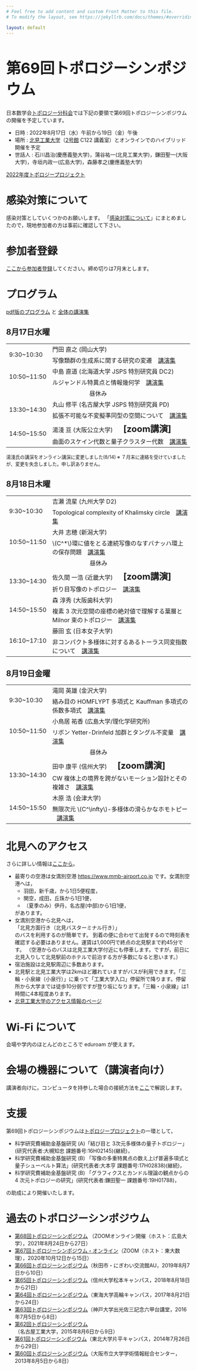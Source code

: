 ```yaml
---
# Feel free to add content and custom Front Matter to this file.
# To modify the layout, see https://jekyllrb.com/docs/themes/#overriding-theme-defaults

layout: default
---
```


<script type="text/javascript" src="https://cdn.mathjax.org/mathjax/latest/MathJax.js?config=TeX-AMS-MML_HTMLorMML"></script>

<h1 style="font-size: 40px">第69回トポロジーシンポジウム</h1>

日本数学会[トポロジー分科会](https://www.mathsoc.jp/section/topology/)では下記の要領で第69回トポロジーシンポジウムの開催を予定しています。
- 日時 : 2022年8月17日（水）午前から19日（金）午後
- 場所 : <a href="https://www.kitami-it.ac.jp">北見工業大学</a>（<a href="https://www.kitami-it.ac.jp/wp-content/uploads/2022/01/211222007campucmap-1.11MB.pdf">2号館</a> C122 講義室）とオンラインでのハイブリッド開催を予定
- 世話人 : 石川昌治(慶應義塾大学)，蒲谷祐一(北見工業大学)，鎌田聖一(大阪大学)，寺垣内政一(広島大学)，森藤孝之(慶應義塾大学)

<a href="https://www.mathsoc.jp/section/topology/topoproj/2022.html">2022年度トポロジープロジェクト</a>

# 感染対策について
感染対策としていくつかのお願いします。
「<a href="https://drive.google.com/file/d/1XhJhi_6NVS_hh_n6t4IyOqDe1o_4naDx/view">感染対策について</a>」にまとめましたので，現地参加者の方は事前に確認して下さい。

# 参加者登録
<a href="https://forms.gle/kxWNEoAZKLz58Vi57">ここから参加者登録</a>してください。締め切りは7月末とします。

# プログラム
<a href="https://drive.google.com/file/d/1pZKnUXha41sEf9aO1B6ysHnXADbx7ibC/view?usp=sharing">pdf版のプログラム</a> と <a href="https://drive.google.com/file/d/1ydDzZK0S6RWbVP57CenJffRMwee01ack/view?usp=sharing">全体の講演集</a>
## 8月17日水曜
<table>
<tr>
<td rowspan="2" width="90em">9:30~10:30</td>
<td>門田 直之 (岡山大学)</td>
</tr>
<tr>
<td>
写像類群の生成系に関する研究の変遷
<a href="https://drive.google.com/file/d/10Ke26ticAUAZq1idCnhJuMDGUvXAjyiP/view?usp=sharing" class="abst" style="margin-left:12px;" >講演集</a>
</td>
</tr>

<tr>
<td rowspan="2" width="90em">10:50~11:50</td>
<td>中島 直道 (北海道大学 JSPS 特別研究員 DC2)</td>
</tr>
<tr>
<td>
ルジャンドル特異点と情報幾何学
<a href="https://drive.google.com/file/d/1Bini69cpUODgnvEkd4JCebVlKwx2N2mn/view?usp=sharing" class="abst" style="margin-left:12px;" >講演集</a>
</td>
</tr>

<tr><td colspan="3" style="text-align:center;">昼休み</td></tr>
<tr></tr>

<tr>
<td rowspan="2" width="90em">13:30~14:30</td>
<td>
丸山 修平 (名古屋大学 JSPS 特別研究員 PD)</td>
</tr>
<tr>
<td>
拡張不可能な不変擬準同型の空間について
<a href="https://drive.google.com/file/d/1USgAJhF3ocR5Qvq6gYvObCVLlpBzbj1k/view?usp=sharing" class="abst" style="margin-left:12px;" >講演集</a>
</td>
</tr>

<tr>
<td rowspan="2" width="90em">14:50~15:50</td>
<td>湯淺 亘 (大阪公立大学)
<span style="margin-left:1em; font-weight:bold; font-size:1.5em;">[zoom講演]</span></td>
</tr>
<tr>
<td>
曲面のスケイン代数と量子クラスター代数
<a href="https://drive.google.com/file/d/1CnqNhSAfua-SUmyEauULp7DrWpJyf4Lu/view?usp=sharing" class="abst" style="margin-left:12px;" >講演集</a>
</td>
</tr>
</table>
<p style="font-size:90%;">
湯淺氏の講演をオンライン講演に変更しました(8/14)
※ ７月末に連絡を受けていましたが、変更を失念しました。申し訳ありません。
</p>

## 8月18日木曜
<table>
<tr>
<td rowspan="2" width="90em">9:30~10:30</td>
<td>吉瀬 流星 (九州大学 D2)</td>
</tr>
<tr>
<td>
Topological complexity of Khalimsky circle
<a href="https://drive.google.com/file/d/1ZlCtu8oalrLkcmlchI4rgHsxqTDKtoz6/view?usp=sharing" class="abst" style="margin-left:12px;" >講演集</a>
</td>
</tr>

<tr>
<td rowspan="2" width="90em">10:50~11:50</td>
<td>大井 志穂 (新潟大学)</td>
</tr>
<tr>
<td>
\(C^*\)環に値をとる連続写像のなすバナッハ環上の保存問題
<a href="https://drive.google.com/file/d/1Bc3Dy7QzIOciHlls6bCTXfKhCilZ8s3-/view?usp=sharing" class="abst" style="margin-left:12px;" >講演集</a>
</td>
</tr>

<tr><td colspan="3" style="text-align:center;">昼休み</td></tr>
<tr></tr>

<tr>
<td rowspan="2" width="90em">13:30~14:30</td>
<td>佐久間 一浩 (近畿大学) 
<span style="margin-left:1em; font-weight:bold; font-size:1.5em;">[zoom講演]</span></td>
</tr>
<tr>
<td>
折り目写像のトポロジー
<a href="https://drive.google.com/file/d/17D9GmvvWX9Iv5UQNjeZL_vmfqbO9LHTk/view?usp=sharing" class="abst" style="margin-left:12px;" >講演集</a>
</td>
</tr>

<tr>
<td rowspan="2" width="90em">14:50~15:50</td>
<td>森 淳秀 (大阪歯科大学)</td>
</tr>
<tr>
<td>
複素 3 次元空間の座標の絶対値で理解する葉層と Milnor 束のトポロジー
<a href="https://drive.google.com/file/d/18Sr7Q7ShxxV2dPW0_QbzQfsckXn-0Cgg/view?usp=sharing" class="abst" style="margin-left:12px;" >講演集</a>
</td>
</tr>

<tr>
<td rowspan="2" width="90em">16:10~17:10</td>
<td>藤田 玄 (日本女子大学)</td>
</tr>
<tr>
<td>
非コンパクト多様体に対するあるトーラス同変指数について
<a href="https://drive.google.com/file/d/1mUJlGLNXuJwbDo_m7S-c5waatN4v6QZD/view?usp=sharing" class="abst" style="margin-left:12px;" >講演集</a>
</td>
</tr>
</table>

## 8月19日金曜
<table>
<tr>
<td rowspan="2" width="90em">9:30~10:30</td>
<td>滝岡 英雄 (金沢大学)</td>
</tr>
<tr>
<td>
絡み目の HOMFLYPT 多項式と Kauffman 多項式の係数多項式
<a href="https://drive.google.com/file/d/1CoNw5DjKg_fZ_VV-MGM9P2XYbC2lnyOt/view?usp=sharing" class="abst" style="margin-left:12px;" >講演集</a>
</td>
</tr>

<tr>
<td rowspan="2" width="90em">10:50~11:50</td>
<td>小鳥居 祐香 (広島大学/理化学研究所)</td>
</tr>
<tr>
<td>
リボン Yetter-Drinfeld 加群とタングル不変量
<a href="https://drive.google.com/file/d/1HMFbwuHpJKQe_V1Wk-PR8iXjKyO9zrAW/view?usp=sharing" class="abst" style="margin-left:12px;" >講演集</a>
</td>
</tr>

<tr><td colspan="3" style="text-align:center;">昼休み</td></tr>
<tr></tr>

<tr>
<td rowspan="2" width="90em">13:30~14:30</td>
<td>田中 康平 (信州大学)
<span style="margin-left:1em; font-weight:bold; font-size:1.5em;">[zoom講演]</span>
</td>
</tr>
<tr>
<td>
CW 複体上の境界を跨がないモーション設計とその複雑さ
<a href="https://drive.google.com/file/d/1zXfDhrpt2hNLWz-lqv_83DRf5q-aDppX/view?usp=sharing" class="abst" style="margin-left:12px;" >講演集</a>
</td>
</tr>

<tr>
<td rowspan="2" width="90em">14:50~15:50</td>
<td>木原 浩 (会津大学)</td>
</tr>
<tr>
<td>
無限次元 \(C^\infty\)-多様体の滑らかなホモトピー
<a href="https://drive.google.com/file/d/1G84f8VRYR7-v3q8UHPhEQ4JrBUrtPX19/view?usp=sharing" class="abst" style="margin-left:12px;" >講演集</a>
</td>
</tr>
</table>

# 北見へのアクセス
さらに詳しい情報は<a href="https://math.cs.kitami-it.ac.jp/~kabaya/travel/">ここから</a>。
<ul>
<li>最寄りの空港は女満別空港 <a href="https://www.mmb-airport.co.jp">https://www.mmb-airport.co.jp</a> です。女満別空港へは，
 <ul>			     
  <li>羽田，新千歳，から1日5便程度，</li>
  <li>関空，成田，丘珠から1日1便，</li>
  <li>（夏季のみ）伊丹，名古屋(中部)から1日1便，</li>
 </ul>
 があります。
</li>
<li>女満別空港から北見へは，<br>
「北見方面行き（北見バスターミナル行き）」<br>
のバスを利用するのが簡単です。
到着の便に合わせて出発するので時刻表を確認する必要はありません。運賃は1,000円で終点の北見駅まで約45分です。
（空港からのバスは北見工業大学付近にも停車します。ですが，前日に北見入りして北見駅前のホテルで前泊する方が多数になると思います。）</li>
<li>宿泊施設は北見駅周辺に多数あります。</li>
<li>北見駅と北見工業大学は2kmほど離れていますがバスが利用できます。「三輪・小泉線（小泉行）」に乗って「工業大学入口」停留所で降ります。停留所から大学までは徒歩10分弱ですが登り坂になります。「三輪・小泉線」は1時間に4本程度あります。
</li>
<li><a href="https://www.kitami-it.ac.jp/access/">北見工業大学のアクセス情報のページ</a></li>
</ul>

# Wi-Fi について
会場や学内のほとんどのところで eduroam が使えます。

# 会場の機器について（講演者向け）
講演者向けに，コンピュータを持参した場合の接続方法を<a href="https://math.cs.kitami-it.ac.jp/~kabaya/equipment/">ここ</a>で解説します。

# 支援
第69回トポロジーシンポジウムは<a href="https://www.mathsoc.jp/section/topology/topoproj/2022.html">トポロジープロジェクト</a>の一環として，
- 科学研究費補助金基盤研究 (A)「結び目と 3次元多様体の量子トポロジー」(研究代表者:大槻知忠 課題番号:16H02145)(継続)，
- 科学研究費補助金基盤研究 (B) 「写像の多重特異点の数え上げ普遍多項式と量子シューベルト算法」(研究代表者:大本亨 課題番号:17H02838)(継続)，
- 科学研究費補助金基盤研究 (B) 「グラフィクスとカンドル理論の観点からの 4 次元トポロジーの研究」(研究代表者:鎌田聖一 課題番号:19H01788)，

の助成により開催いたします。

# 過去のトポロジーシンポジウム
- <a href="https://kabayayuichi.github.io/ts2021/">第68回トポロジーシンポジウム</a>
（ZOOMオンライン開催（ホスト：広島大学），2021年8月24日から27日）
- <a href="https://sites.google.com/view/topologysymposium2020msj/home">第67回トポロジーシンポジウム・オンライン</a>（ZOOM（ホスト：東大数理），2020年10月12日から15日）
- <a href="http://www.math.akita-u.ac.jp/ts2019/">第66回トポロジーシンポジウム</a>（秋田市・にぎわい交流館AU，2019年8月7日から10日）
- <a href="https://sites.google.com/view/topologysymposium2018">第65回トポロジーシンポジウム</a>（信州大学松本キャンパス，2018年8月18日から21日）
- <a href="http://www.sm.u-tokai.ac.jp/~topology/">第64回トポロジーシンポジウム</a>（東海大学高輪キャンパス，2017年8月21日から24日）
- <a href="http://www.math.kobe-u.ac.jp/HOME/saji/math/conf2016/topsymp/">第63回トポロジーシンポジウム</a>（神戸大学出光佐三記念六甲台講堂，2016年7月5日から8日）
- <a href="http://link.web.nitech.ac.jp/tops2015.html">第62回トポロジーシンポジウム</a>（名古屋工業大学，2015年8月6日から9日）
- <a href="http://www.math.tohoku.ac.jp/%7Eishikawa/topology_symposium/">第61回トポロジーシンポジウム</a>（東北大学片平キャンパス，2014年7月26日から29日）
- <a href="https://www.sci.osaka-cu.ac.jp/math/OCAMI/symposium/toposympo2013/sympo2013.html">第60回トポロジーシンポジウム</a>（大阪市立大学学術情報総合センター，2013年8月5日から8日）
